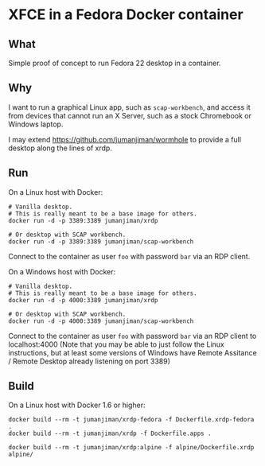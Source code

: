 XFCE in a Fedora Docker container
=================================

What
----

Simple proof of concept to run Fedora 22 desktop in a container.


Why
---

I want to run a graphical Linux app, such as `scap-workbench`,
and access it from devices that cannot run an X Server,
such as a stock Chromebook or Windows laptop.

I may extend https://github.com/jumanjiman/wormhole to provide
a full desktop along the lines of xrdp.


Run
---

On a Linux host with Docker:

    # Vanilla desktop.
    # This is really meant to be a base image for others.
    docker run -d -p 3389:3389 jumanjiman/xrdp

    # Or desktop with SCAP workbench.
    docker run -d -p 3389:3389 jumanjiman/scap-workbench

Connect to the container as user `foo` with password `bar`
via an RDP client.

On a Windows host with Docker:

    # Vanilla desktop.
    # This is really meant to be a base image for others.
    docker run -d -p 4000:3389 jumanjiman/xrdp

    # Or desktop with SCAP workbench.
    docker run -d -p 4000:3389 jumanjiman/scap-workbench

Connect to the container as user `foo` with password `bar`
via an RDP client to localhost:4000
(Note that you may be able to just follow the Linux instructions, but at least some versions of Windows have Remote Assitance / Remote Desktop already listening on port 3389)


Build
-----

On a Linux host with Docker 1.6 or higher:

    docker build --rm -t jumanjiman/xrdp-fedora -f Dockerfile.xrdp-fedora .
    docker build --rm -t jumanjiman/xrdp -f Dockerfile.apps .

    docker build --rm -t jumanjiman/xrdp:alpine -f alpine/Dockerfile.xrdp alpine/
